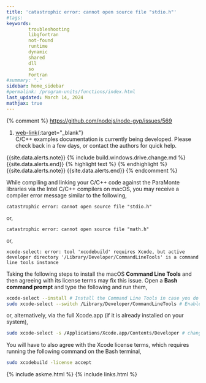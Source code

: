 ```yaml
---
title: 'catastrophic error: cannot open source file "stdio.h"'
#tags: 
keywords: 
        troubleshooting
        libgfortran
        not-found
        runtime
        dynamic
        shared
        dll
        so
        Fortran
#summary: "."
sidebar: home_sidebar
#permalink: /program-units/functions/index.html
last_updated: March 14, 2024
mathjax: true
---
```


{% comment %}
https://github.com/nodejs/node-gyp/issues/569
1. [web-link](){:target="_blank"}  
C/C++ examples documentation is currently being developed. Please check back in a few days, or contact the authors for quick help.  
<div id="toc"></div>  
{{site.data.alerts.note}}
{% include build.windows.drive.change.md %}
{{site.data.alerts.end}}
{% highlight text %}
{% endhighlight %}
<b><code></code></b>
{{site.data.alerts.note}}
{{site.data.alerts.end}}
{% endcomment %}

While compiling and linking your C/C++ code against the ParaMonte libraries via the Intel C/C++ compilers on macOS, you may receive a compiler error message similar to the following,  
```text  
catastrophic error: cannot open source file "stdio.h"
```  

or,
```text  
catastrophic error: cannot open source file "math.h"
```  

or, 
```text  
xcode-select: error: tool 'xcodebuild' requires Xcode, but active developer directory '/Library/Developer/CommandLineTools' is a command line tools instance
```  

Taking the following steps to install the macOS <b>Command Line Tools</b> and then agreeing with its license terms may fix this issue. 
Open a <b>Bash command prompt</b> and type the following and run them,  
```bash  
xcode-select --install # Install the Command Line Tools in case you do not have it already.
sudo xcode-select --switch /Library/Developer/CommandLineTools # Enable command line tools
```  

or, alternatively, via the full Xcode.app (if it is already installed on your system), 
```bash  
sudo xcode-select -s /Applications/Xcode.app/Contents/Developer # change the path if Xcode is installed somewhere else.
```  

You will have to also agree with the Xcode license terms, which requires running the following command on the Bash terminal,
```bash  
sudo xcodebuild -license accept
```  

{% include askme.html %}
{% include links.html %}
